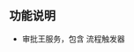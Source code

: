 <!--
 * @Author: sunhaolin@hotoa.com
 * @Date: 2021-10-27 15:58:16
 * @LastEditors: sunhaolin@hotoa.com
 * @LastEditTime: 2023-03-30 15:26:58
 * @Description: 
-->
## 功能说明
- 审批王服务，包含 流程触发器